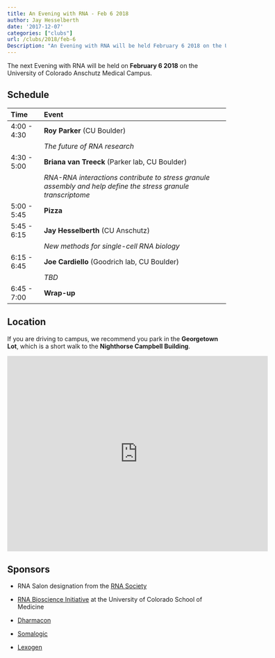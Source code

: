 ```yaml
---
title: An Evening with RNA - Feb 6 2018
author: Jay Hesselberth
date: '2017-12-07'
categories: ["clubs"]
url: /clubs/2018/feb-6
Description: "An Evening with RNA will be held February 6 2018 on the University of Colorado Anschutz Medical Campus."
---
```


The next Evening with RNA will be held on **February 6 2018** on the University of Colorado Anschutz Medical Campus.

<!--more-->

## Schedule

| Time        | Event     |
| :--         | :--       |
| 4:00 - 4:30 | **Roy Parker** (CU Boulder) |
|             | *The future of RNA research* |
| 4:30 - 5:00 | **Briana van Treeck** (Parker lab, CU Boulder) |
|             | *RNA-RNA interactions contribute to stress granule assembly and help define the stress granule transcriptome* |
| 5:00 - 5:45 | **Pizza** |
| 5:45 - 6:15 | **Jay Hesselberth** (CU Anschutz) |
|             | *New methods for single-cell RNA biology* |
| 6:15 - 6:45 | **Joe Cardiello** (Goodrich lab, CU Boulder) |
|             | *TBD* |
| 6:45 - 7:00 | **Wrap-up** |

## Location

If you are driving to campus, we recommend you park in the **Georgetown Lot**, which is a short walk to the **Nighthorse Campbell Building**.

<iframe src="https://www.google.com/maps/embed?pb=!1m28!1m12!1m3!1d3067.769964294257!2d-104.83773498462448!3d39.7448178294489!2m3!1f0!2f0!3f0!3m2!1i1024!2i768!4f13.1!4m13!3e2!4m5!1s0x876c634f86c1ff9d%3A0x415b9fcdb256439!2sGeorgetown+Lot+Visitor+%26+Patient+Parking!3m2!1d39.746058!2d-104.83433509999999!4m5!1s0x876c634edfed838f%3A0xbec49482f5f7f42f!2sNighthorse+campbell+native+health+building%2C+13055+E+17th+Ave%2C+Aurora%2C+CO+80045!3m2!1d39.743941899999996!2d-104.8367538!5e0!3m2!1sen!2sus!4v1512929127735" width="600" height="450" frameborder="0" style="border:0" allowfullscreen></iframe>

## Sponsors

+ RNA Salon designation from the [RNA Society](https://www.rnasociety.org/)

+ [RNA Bioscience Initiative](http://rnabio.co) at the University of Colorado School of Medicine

+ [Dharmacon](http://dharmacon.gelifesciences.com/)

+ [Somalogic](http://somalogic.com/)

+ [Lexogen](https://www.lexogen.com/)

